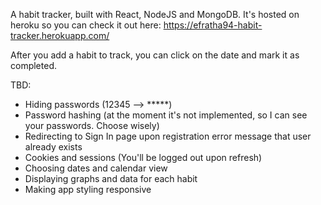 A habit tracker, built with React, NodeJS and MongoDB.
It's hosted on heroku so you can check it out here: https://efratha94-habit-tracker.herokuapp.com/

After you add a habit to track, you can click on the date and mark it as completed.

TBD:
 - Hiding passwords (12345 --> *****)
 - Password hashing (at the moment it's not implemented, so I can see your passwords. Choose wisely)
 - Redirecting to Sign In page upon registration error message that user already exists
 - Cookies and sessions (You'll be logged out upon refresh)
 - Choosing dates and calendar view 
 - Displaying graphs and data for each habit
 - Making app styling responsive


